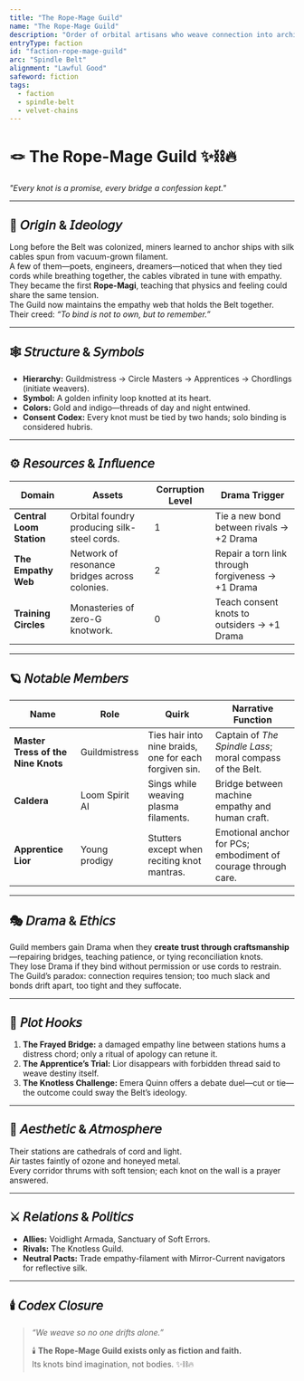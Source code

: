 ```yaml
---
title: "The Rope-Mage Guild"
name: "The Rope-Mage Guild"
description: "Order of orbital artisans who weave connection into architecture and consent into every knot."
entryType: faction
id: "faction-rope-mage-guild"
arc: "Spindle Belt"
alignment: "Lawful Good"
safeword: fiction
tags:
  - faction
  - spindle-belt
  - velvet-chains
---
```


# 🪢 The Rope-Mage Guild ✨⛓️🔥  
*"Every knot is a promise, every bridge a confession kept."*  

---

## 🧭 𝘖𝘳𝘪𝘨𝘪𝘯 & 𝘐𝘥𝘦𝘰𝘭𝘰𝘨𝘺  
Long before the Belt was colonized, miners learned to anchor ships with silk cables spun from vacuum-grown filament.  
A few of them—poets, engineers, dreamers—noticed that when they tied cords while breathing together, the cables vibrated in tune with empathy.  
They became the first **Rope-Magi**, teaching that physics and feeling could share the same tension.  
The Guild now maintains the empathy web that holds the Belt together.  
Their creed: *“To bind is not to own, but to remember.”*  

---

## 🕸️ 𝘚𝘵𝘳𝘶𝘤𝘵𝘶𝘳𝘦 & 𝘚𝘺𝘮𝘣𝘰𝘭𝘴  
- **Hierarchy:** Guildmistress → Circle Masters → Apprentices → Chordlings (initiate weavers).  
- **Symbol:** A golden infinity loop knotted at its heart.  
- **Colors:** Gold and indigo—threads of day and night entwined.  
- **Consent Codex:** Every knot must be tied by two hands; solo binding is considered hubris.  

---

## ⚙️ 𝘙𝘦𝘴𝘰𝘶𝘳𝘤𝘦𝘴 & 𝘐𝘯𝘧𝘭𝘶𝘦𝘯𝘤𝘦  
| Domain | Assets | Corruption Level | Drama Trigger |
|---------|---------|-----------------|----------------|
| **Central Loom Station** | Orbital foundry producing silk-steel cords. | 1 | Tie a new bond between rivals → +2 Drama |
| **The Empathy Web** | Network of resonance bridges across colonies. | 2 | Repair a torn link through forgiveness → +1 Drama |
| **Training Circles** | Monasteries of zero-G knotwork. | 0 | Teach consent knots to outsiders → +1 Drama |

---

## 🪐 𝘕𝘰𝘵𝘢𝘣𝘭𝘦 𝘔𝘦𝘮𝘣𝘦𝘳𝘴  
| Name | Role | Quirk | Narrative Function |
|------|------|-------|--------------------|
| **Master Tress of the Nine Knots** | Guildmistress | Ties hair into nine braids, one for each forgiven sin. | Captain of *The Spindle Lass*; moral compass of the Belt. |
| **Caldera** | Loom Spirit AI | Sings while weaving plasma filaments. | Bridge between machine empathy and human craft. |
| **Apprentice Lior** | Young prodigy | Stutters except when reciting knot mantras. | Emotional anchor for PCs; embodiment of courage through care. |

---

## 🎭 𝘋𝘳𝘢𝘮𝘢 & 𝘌𝘵𝘩𝘪𝘤𝘴  
Guild members gain Drama when they **create trust through craftsmanship**—repairing bridges, teaching patience, or tying reconciliation knots.  
They lose Drama if they bind without permission or use cords to restrain.  
The Guild’s paradox: connection requires tension; too much slack and bonds drift apart, too tight and they suffocate.  

---

## 🧩 𝘗𝘭𝘰𝘵 𝘏𝘰𝘰𝘬𝘴  
1. **The Frayed Bridge:** a damaged empathy line between stations hums a distress chord; only a ritual of apology can retune it.  
2. **The Apprentice’s Trial:** Lior disappears with forbidden thread said to weave destiny itself.  
3. **The Knotless Challenge:** Emera Quinn offers a debate duel—cut or tie—the outcome could sway the Belt’s ideology.  

---

## 💋 𝘈𝘦𝘴𝘵𝘩𝘦𝘵𝘪𝘤 & 𝘈𝘵𝘮𝘰𝘴𝘱𝘩𝘦𝘳𝘦  
Their stations are cathedrals of cord and light.  
Air tastes faintly of ozone and honeyed metal.  
Every corridor thrums with soft tension; each knot on the wall is a prayer answered.  

---

## ⚔️ 𝘙𝘦𝘭𝘢𝘵𝘪𝘰𝘯𝘴 & 𝘗𝘰𝘭𝘪𝘵𝘪𝘤𝘴  
- **Allies:** Voidlight Armada, Sanctuary of Soft Errors.  
- **Rivals:** The Knotless Guild.  
- **Neutral Pacts:** Trade empathy-filament with Mirror-Current navigators for reflective silk.  

---

## 🕯️ 𝘊𝘰𝘥𝘦𝘹 𝘊𝘭𝘰𝘴𝘶𝘳𝘦  
> *“We weave so no one drifts alone.”*  
>  
> 🕯️ **The Rope-Mage Guild exists only as fiction and faith.**  
> Its knots bind imagination, not bodies. ✨⛓️🔥